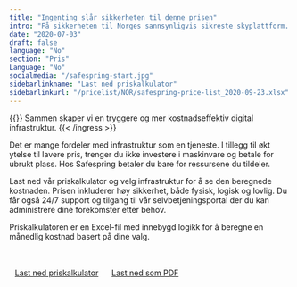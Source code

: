 ```yaml
---
title: "Ingenting slår sikkerheten til denne prisen"
intro: "Få sikkerheten til Norges sannsynligvis sikreste skyplattform. Ikke bare får du et moderne og fleksibelt miljø basert på OpenStack, men også høy rettssikkerhet."
date: "2020-07-03"
draft: false
language: "No"
section: "Pris"
Language: "No"
socialmedia: "/safespring-start.jpg"
sidebarlinkname: "Last ned priskalkulator"
sidebarlinkurl: "/pricelist/NOR/safespring-price-list_2020-09-23.xlsx"
---
```

{{<ingress>}}
Sammen skaper vi en tryggere og mer kostnadseffektiv digital infrastruktur.
{{< /ingress >}}

Det er mange fordeler med infrastruktur som en tjeneste. I tillegg til økt ytelse til lavere pris, trenger du ikke investere i maskinvare og betale for ubrukt plass. Hos Safespring betaler du bare for ressursene du tildeler.

Last ned vår priskalkulator og velg infrastruktur for å se den beregnede kostnaden. Prisen inkluderer høy sikkerhet, både fysisk, logisk og lovlig. Du får også 24/7 support og tilgang til vår selvbetjeningsportal der du kan administrere dine forekomster etter behov.

Priskalkulatoren er en Excel-fil med innebygd logikk for å beregne en månedlig kostnad basert på dine valg.

<br><br><a class="button" style="margin-right:20px;" href="/pricelist/NOK/safespring-price-list-nok-2021-01-19.xlsx"><i class="fas fa-file-download" style="margin-right:10px;"></i> Last ned priskalkulator</a> <a id="text-button" href="/pricelist/NOK/safespring-price-list-nok-2021-01-19.pdf">Last ned som PDF</a>
